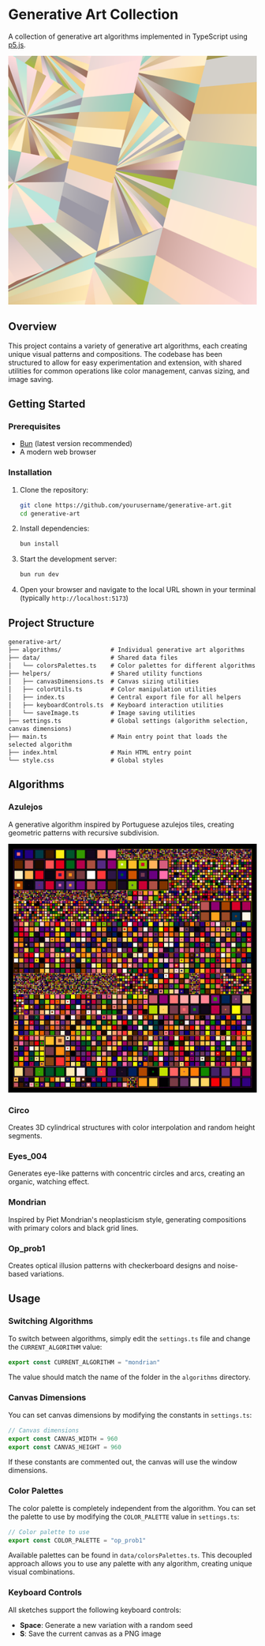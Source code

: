 # Generative Art Collection

A collection of generative art algorithms implemented in TypeScript using [p5.js](https://p5js.org/).

![Example Image](output/antipi_1.png)

## Overview

This project contains a variety of generative art algorithms, each creating unique visual patterns and compositions. The codebase has been structured to allow for easy experimentation and extension, with shared utilities for common operations like color management, canvas sizing, and image saving.

## Getting Started

### Prerequisites

- [Bun](https://bun.sh/) (latest version recommended)
- A modern web browser

### Installation

1. Clone the repository:
   ```bash
   git clone https://github.com/yourusername/generative-art.git
   cd generative-art
   ```

2. Install dependencies:
   ```bash
   bun install
   ```

3. Start the development server:
   ```bash
   bun run dev
   ```

4. Open your browser and navigate to the local URL shown in your terminal (typically `http://localhost:5173`)

## Project Structure

```
generative-art/
├── algorithms/              # Individual generative art algorithms
├── data/                    # Shared data files
│   └── colorsPalettes.ts    # Color palettes for different algorithms
├── helpers/                 # Shared utility functions
│   ├── canvasDimensions.ts  # Canvas sizing utilities
│   ├── colorUtils.ts        # Color manipulation utilities
│   ├── index.ts             # Central export file for all helpers
│   ├── keyboardControls.ts  # Keyboard interaction utilities
│   └── saveImage.ts         # Image saving utilities
├── settings.ts              # Global settings (algorithm selection, canvas dimensions)
├── main.ts                  # Main entry point that loads the selected algorithm
├── index.html               # Main HTML entry point
└── style.css                # Global styles
```

## Algorithms

### Azulejos

A generative algorithm inspired by Portuguese azulejos tiles, creating geometric patterns with recursive subdivision.

![Azulejos Example](output/azulejos_2025-02-26_19-23-19.png)

### Circo

Creates 3D cylindrical structures with color interpolation and random height segments.

### Eyes_004

Generates eye-like patterns with concentric circles and arcs, creating an organic, watching effect.

### Mondrian

Inspired by Piet Mondrian's neoplasticism style, generating compositions with primary colors and black grid lines.

### Op_prob1

Creates optical illusion patterns with checkerboard designs and noise-based variations.

## Usage

### Switching Algorithms

To switch between algorithms, simply edit the `settings.ts` file and change the `CURRENT_ALGORITHM` value:

```typescript
export const CURRENT_ALGORITHM = "mondrian"
```

The value should match the name of the folder in the `algorithms` directory.

### Canvas Dimensions

You can set canvas dimensions by modifying the constants in `settings.ts`:

```typescript
// Canvas dimensions
export const CANVAS_WIDTH = 960
export const CANVAS_HEIGHT = 960
```

If these constants are commented out, the canvas will use the window dimensions.

### Color Palettes

The color palette is completely independent from the algorithm. You can set the palette to use by modifying the `COLOR_PALETTE` value in `settings.ts`:

```typescript
// Color palette to use
export const COLOR_PALETTE = "op_prob1"
```

Available palettes can be found in `data/colorsPalettes.ts`. This decoupled approach allows you to use any palette with any algorithm, creating unique visual combinations.

### Keyboard Controls

All sketches support the following keyboard controls:
- **Space**: Generate a new variation with a random seed
- **S**: Save the current canvas as a PNG image
